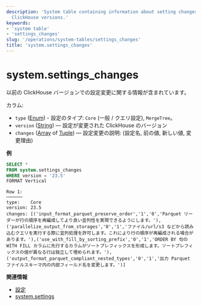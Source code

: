 ```yaml
---
description: 'System table containing information about setting changes in previous
  ClickHouse versions.'
keywords:
- 'system table'
- 'settings_changes'
slug: '/operations/system-tables/settings_changes'
title: 'system.settings_changes'
---
```





# system.settings_changes

以前の ClickHouse バージョンでの設定変更に関する情報が含まれています。

カラム:

- `type` ([Enum](../../sql-reference/data-types/enum.md)) - 設定のタイプ: `Core` (一般 / クエリ設定), `MergeTree`。
- `version` ([String](../../sql-reference/data-types/string.md)) — 設定が変更された ClickHouse のバージョン
- `changes` ([Array](../../sql-reference/data-types/array.md) of [Tuple](../../sql-reference/data-types/tuple.md)) — 設定変更の説明: (設定名, 前の値, 新しい値, 変更理由)

**例**

```sql
SELECT *
FROM system.settings_changes
WHERE version = '23.5'
FORMAT Vertical
```

```text
Row 1:
──────
type:    Core
version: 23.5
changes: [('input_format_parquet_preserve_order','1','0','Parquet リーダーが行の順序を再編成してより良い並列性を実現できるようにします。'),('parallelize_output_from_storages','0','1','ファイル/url/s3 などから読み込むクエリを実行する際に並列処理を許可します。これにより行の順序が再編成される場合があります。'),('use_with_fill_by_sorting_prefix','0','1','ORDER BY 句の WITH FILL カラムに先行するカラムがソートプレフィックスを形成します。ソートプレフィックスの値が異なる行は独立して埋められます。'),('output_format_parquet_compliant_nested_types','0','1','出力 Parquet ファイルスキーマ内の内部フィールド名を変更します。')]
```

**関連情報**

- [設定](/operations/system-tables/overview#system-tables-introduction)
- [system.settings](settings.md)
